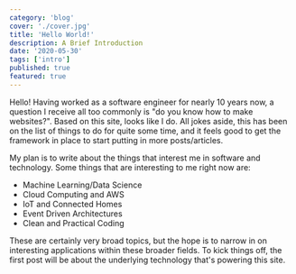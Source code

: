 ```yaml
---
category: 'blog'
cover: './cover.jpg'
title: 'Hello World!'
description: A Brief Introduction
date: '2020-05-30'
tags: ['intro']
published: true
featured: true
---
```

Hello! Having worked as a software engineer for nearly 10 years now, a question I receive all too commonly is 
"do you know how to make websites?". Based on this site, looks like I do. All jokes aside, this has been on the 
list of things to do for quite some time, and it feels good to get the framework in place to start putting in more 
posts/articles.

My plan is to write about the things that interest me in software and technology. Some things that are interesting
to me right now are:

- Machine Learning/Data Science
- Cloud Computing and AWS
- IoT and Connected Homes
- Event Driven Architectures
- Clean and Practical Coding

These are certainly very broad topics, but the hope is to narrow in on interesting applications within these
broader fields. To kick things off, the first post will be about the underlying technology that's powering
this site. 

